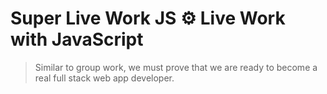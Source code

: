 # Super Live Work JS :gear: Live Work with JavaScript

> Similar to group work, we must prove that we are ready to become a real full stack web app developer.
